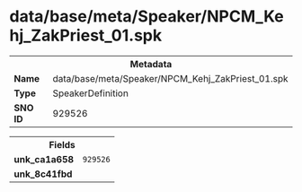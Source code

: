 <h1>data/base/meta/Speaker/NPCM_Kehj_ZakPriest_01.spk</h1><table><tr><th colspan="100%">Metadata</th></tr><tr><td><b>Name</b></td><td>data/base/meta/Speaker/NPCM_Kehj_ZakPriest_01.spk</td></tr><tr><td><b>Type</b></td><td>SpeakerDefinition</td></tr><tr><td><b>SNO ID</b></td><td>929526</td></tr></table>

<table><tr><th colspan="100%">Fields</th></tr><tr><td><b>unk_ca1a658</b></td><td><code>929526</code></td></tr><tr><td><b>unk_8c41fbd</b></td><td></td></tr></table>

